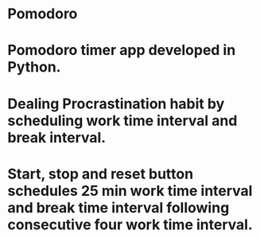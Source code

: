 # Pomodoro
# Pomodoro timer app developed in Python.
# Dealing Procrastination habit by scheduling work time interval and break interval.
# Start, stop and reset button schedules 25 min work time interval and break time interval following consecutive four work time interval.
